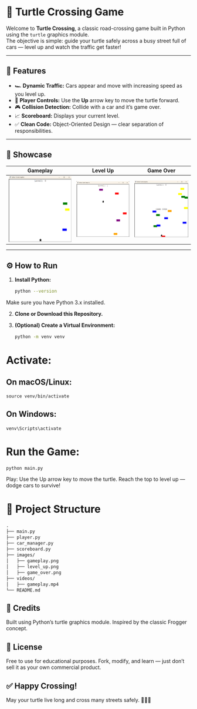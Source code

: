# 🐢 Turtle Crossing Game

Welcome to **Turtle Crossing**, a classic road-crossing game built in Python using the `turtle` graphics module.  
The objective is simple: guide your turtle safely across a busy street full of cars — level up and watch the traffic get faster!

---

## 🚀 Features

- 🏎️ **Dynamic Traffic:** Cars appear and move with increasing speed as you level up.
- 🐢 **Player Controls:** Use the **Up** arrow key to move the turtle forward.
- 🎮 **Collision Detection:** Collide with a car and it’s game over.
- 📈 **Scoreboard:** Displays your current level.
- ✅ **Clean Code:** Object-Oriented Design — clear separation of responsibilities.

---

## 📸 Showcase

| Gameplay | Level Up | Game Over |
| --- | --- | --- |
| ![Gameplay](images/gameplay.png) | ![Level Up](images/level_up.png) | ![Game Over](images/game_over.png) |

---

## ⚙️ How to Run

1. **Install Python:**  
   ```bash
   python --version
Make sure you have Python 3.x installed.

2. **Clone or Download this Repository.**

3. **(Optional) Create a Virtual Environment:**
    ```bash
    python -m venv venv
# Activate:
## On macOS/Linux:
    source venv/bin/activate
## On Windows:
    venv\Scripts\activate

# Run the Game:
    python main.py
Play: Use the Up arrow key to move the turtle. Reach the top to level up — dodge cars to survive!

# 📂 Project Structure

    .
    ├── main.py
    ├── player.py
    ├── car_manager.py
    ├── scoreboard.py
    ├── images/
    │   ├── gameplay.png
    │   ├── level_up.png
    │   ├── game_over.png
    ├── videos/
    │   ├── gameplay.mp4
    └── README.md

## 👏 Credits
Built using Python’s turtle graphics module.
Inspired by the classic Frogger concept.

## 📄 License
Free to use for educational purposes. Fork, modify, and learn — just don’t sell it as your own commercial product.

## ✅ Happy Crossing!
May your turtle live long and cross many streets safely. 🚦🐢✨
